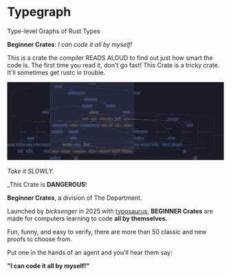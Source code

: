 # Typegraph

Type-level Graphs of Rust Types  

**Beginner Crates**: _I can code it all by myself!_

This is a crate the compiler READS ALOUD to find out just
how smart the code is. The first time you
read it, don't go fast! This Crate is a tricky crate.
It'll sometimes get rustc in trouble.

![Tokio Current Thread Runtime](./tokio_current_thread_runtime.png "Tokio Current Thread Runtime")

_Take it SLOWLY._ 

_This Crate is **DANGEROUS**!

**Beginner Crates**, a division of The Department.

Launched by
_bicksenger_ in 2025
with [typosaurus](https://github.com/nicksenger/typosaurus),
**BEGINNER Crates**
are made for computers
learning to code 
**all by themselves.**

Fun, funny, and 
easy to verify,
there are more than 
50 classic and new proofs 
to choose from.

Put one in the hands
of an agent and 
you'll hear them say:

**"I can code it all by myself!"**

